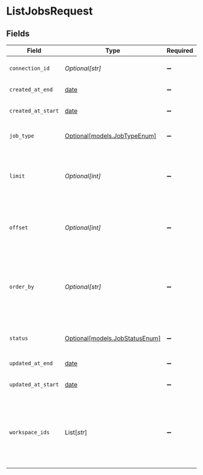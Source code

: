 # ListJobsRequest


## Fields

| Field                                                                                                   | Type                                                                                                    | Required                                                                                                | Description                                                                                             |
| ------------------------------------------------------------------------------------------------------- | ------------------------------------------------------------------------------------------------------- | ------------------------------------------------------------------------------------------------------- | ------------------------------------------------------------------------------------------------------- |
| `connection_id`                                                                                         | *Optional[str]*                                                                                         | :heavy_minus_sign:                                                                                      | Filter the Jobs by connectionId.                                                                        |
| `created_at_end`                                                                                        | [date](https://docs.python.org/3/library/datetime.html#date-objects)                                    | :heavy_minus_sign:                                                                                      | The end date to filter by                                                                               |
| `created_at_start`                                                                                      | [date](https://docs.python.org/3/library/datetime.html#date-objects)                                    | :heavy_minus_sign:                                                                                      | The start date to filter by                                                                             |
| `job_type`                                                                                              | [Optional[models.JobTypeEnum]](../models/jobtypeenum.md)                                                | :heavy_minus_sign:                                                                                      | Filter the Jobs by jobType.                                                                             |
| `limit`                                                                                                 | *Optional[int]*                                                                                         | :heavy_minus_sign:                                                                                      | Set the limit on the number of Jobs returned. The default is 20 Jobs.                                   |
| `offset`                                                                                                | *Optional[int]*                                                                                         | :heavy_minus_sign:                                                                                      | Set the offset to start at when returning Jobs. The default is 0.                                       |
| `order_by`                                                                                              | *Optional[str]*                                                                                         | :heavy_minus_sign:                                                                                      | The field and method to use for ordering. Currently allowed are createdAt and updatedAt.                |
| `status`                                                                                                | [Optional[models.JobStatusEnum]](../models/jobstatusenum.md)                                            | :heavy_minus_sign:                                                                                      | The Job status you want to filter by                                                                    |
| `updated_at_end`                                                                                        | [date](https://docs.python.org/3/library/datetime.html#date-objects)                                    | :heavy_minus_sign:                                                                                      | The end date to filter by                                                                               |
| `updated_at_start`                                                                                      | [date](https://docs.python.org/3/library/datetime.html#date-objects)                                    | :heavy_minus_sign:                                                                                      | The start date to filter by                                                                             |
| `workspace_ids`                                                                                         | List[*str*]                                                                                             | :heavy_minus_sign:                                                                                      | The UUIDs of the workspaces you wish to list jobs for. Empty list will retrieve all allowed workspaces. |